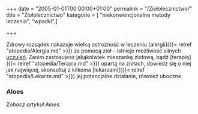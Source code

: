 +++
date = "2005-01-01T00:00:00+01:00"
permalink = "/Ziołolecznictwo/"
title = "Ziołolecznictwo"
kategorie = [ "niekonwencjonalne metody leczenia", "wpadki",]

+++

Zdrowy rozsądek nakazuje wielką ostrożność w leczeniu [alergii]({{< relref "atopedia/Alergia.md" >}}) za pomocą ziół – istnieje możliwość silnych [uczuleń](/atopedia/Reakcja_alergiczna). Zanim zastosujesz jakąkolwiek mieszankę ziołową, bądź [terapię]({{< relref "atopedia/Terapia.md" >}}) opartą na ziołach, dowiedz się o niej jak najwięcej, skonsultuj z kilkoma [lekarzami]({{< relref "atopedia/Lekarze.md" >}}) jej potencjalne działanie, również uboczne.

### Aloes

*Zobacz artykuł Aloes.*
